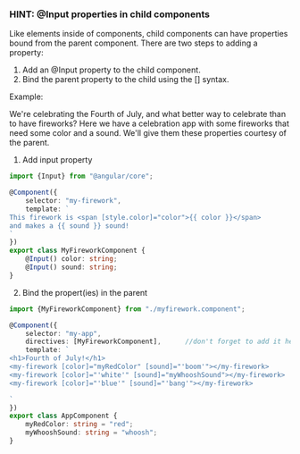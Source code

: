 ### HINT: @Input properties in child components

Like elements inside of components, child components can have properties bound from the parent component.  There are two steps to adding a property:

1. Add an @Input property to the child component.
2. Bind the parent property to the child using the [] syntax.

Example:

We're celebrating the Fourth of July, and what better way to celebrate than to have fireworks?  Here we have a celebration app with some fireworks that need some color and a sound.  We'll give them these properties courtesy of the parent.

1. Add input property

```typescript
import {Input} from "@angular/core";

@Component({
	selector: "my-firework",
	template: `
This firework is <span [style.color]="color">{{ color }}</span>
and makes a {{ sound }} sound!
`
})
export class MyFireworkComponent {
	@Input() color: string;
	@Input() sound: string;
}
```

2. Bind the propert(ies) in the parent

```typescript
import {MyFireworkComponent} from "./myfirework.component";

@Component({
	selector: "my-app",
	directives: [MyFireworkComponent],		//don't forget to add it here!
	template: `
<h1>Fourth of July!</h1>
<my-firework [color]="myRedColor" [sound]="'boom'"></my-firework>
<my-firework [color]="'white'" [sound]="myWhooshSound"></my-firework>
<my-firework [color]="'blue'" [sound]="'bang'"></my-firework>

`
})
export class AppComponent {
	myRedColor: string = "red";
	myWhooshSound: string = "whoosh";
}
```